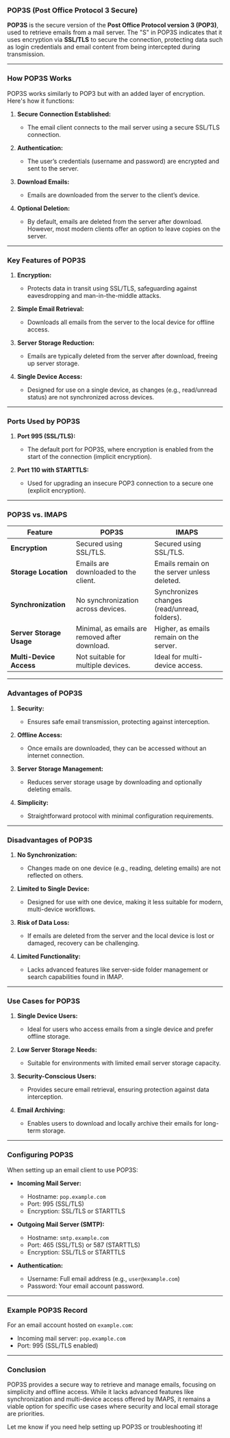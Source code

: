 ### **POP3S (Post Office Protocol 3 Secure)**

**POP3S** is the secure version of the **Post Office Protocol version 3 (POP3)**, used to retrieve emails from a mail server. The "S" in POP3S indicates that it uses encryption via **SSL/TLS** to secure the connection, protecting data such as login credentials and email content from being intercepted during transmission.

---

### **How POP3S Works**

POP3S works similarly to POP3 but with an added layer of encryption. Here's how it functions:

1. **Secure Connection Established:**
   - The email client connects to the mail server using a secure SSL/TLS connection.
   
2. **Authentication:**
   - The user’s credentials (username and password) are encrypted and sent to the server.

3. **Download Emails:**
   - Emails are downloaded from the server to the client’s device.

4. **Optional Deletion:**
   - By default, emails are deleted from the server after download. However, most modern clients offer an option to leave copies on the server.

---

### **Key Features of POP3S**

1. **Encryption:**
   - Protects data in transit using SSL/TLS, safeguarding against eavesdropping and man-in-the-middle attacks.

2. **Simple Email Retrieval:**
   - Downloads all emails from the server to the local device for offline access.

3. **Server Storage Reduction:**
   - Emails are typically deleted from the server after download, freeing up server storage.

4. **Single Device Access:**
   - Designed for use on a single device, as changes (e.g., read/unread status) are not synchronized across devices.

---

### **Ports Used by POP3S**

1. **Port 995 (SSL/TLS):**
   - The default port for POP3S, where encryption is enabled from the start of the connection (implicit encryption).

2. **Port 110 with STARTTLS:**
   - Used for upgrading an insecure POP3 connection to a secure one (explicit encryption).

---

### **POP3S vs. IMAPS**

| **Feature**                | **POP3S**                                    | **IMAPS**                                      |
|-----------------------------|----------------------------------------------|-----------------------------------------------|
| **Encryption**             | Secured using SSL/TLS.                      | Secured using SSL/TLS.                        |
| **Storage Location**       | Emails are downloaded to the client.         | Emails remain on the server unless deleted.   |
| **Synchronization**        | No synchronization across devices.           | Synchronizes changes (read/unread, folders).  |
| **Server Storage Usage**   | Minimal, as emails are removed after download.| Higher, as emails remain on the server.       |
| **Multi-Device Access**    | Not suitable for multiple devices.           | Ideal for multi-device access.                |

---

### **Advantages of POP3S**

1. **Security:**
   - Ensures safe email transmission, protecting against interception.
   
2. **Offline Access:**
   - Once emails are downloaded, they can be accessed without an internet connection.

3. **Server Storage Management:**
   - Reduces server storage usage by downloading and optionally deleting emails.

4. **Simplicity:**
   - Straightforward protocol with minimal configuration requirements.

---

### **Disadvantages of POP3S**

1. **No Synchronization:**
   - Changes made on one device (e.g., reading, deleting emails) are not reflected on others.

2. **Limited to Single Device:**
   - Designed for use with one device, making it less suitable for modern, multi-device workflows.

3. **Risk of Data Loss:**
   - If emails are deleted from the server and the local device is lost or damaged, recovery can be challenging.

4. **Limited Functionality:**
   - Lacks advanced features like server-side folder management or search capabilities found in IMAP.

---

### **Use Cases for POP3S**

1. **Single Device Users:**
   - Ideal for users who access emails from a single device and prefer offline storage.
   
2. **Low Server Storage Needs:**
   - Suitable for environments with limited email server storage capacity.

3. **Security-Conscious Users:**
   - Provides secure email retrieval, ensuring protection against data interception.

4. **Email Archiving:**
   - Enables users to download and locally archive their emails for long-term storage.

---

### **Configuring POP3S**

When setting up an email client to use POP3S:

- **Incoming Mail Server:**
  - Hostname: `pop.example.com`
  - Port: 995 (SSL/TLS)
  - Encryption: SSL/TLS or STARTTLS

- **Outgoing Mail Server (SMTP):**
  - Hostname: `smtp.example.com`
  - Port: 465 (SSL/TLS) or 587 (STARTTLS)
  - Encryption: SSL/TLS or STARTTLS

- **Authentication:**
  - Username: Full email address (e.g., `user@example.com`)
  - Password: Your email account password.

---

### **Example POP3S Record**

For an email account hosted on `example.com`:
- Incoming mail server: `pop.example.com`
- Port: 995 (SSL/TLS enabled)

---

### **Conclusion**

POP3S provides a secure way to retrieve and manage emails, focusing on simplicity and offline access. While it lacks advanced features like synchronization and multi-device access offered by IMAPS, it remains a viable option for specific use cases where security and local email storage are priorities. 

Let me know if you need help setting up POP3S or troubleshooting it!
